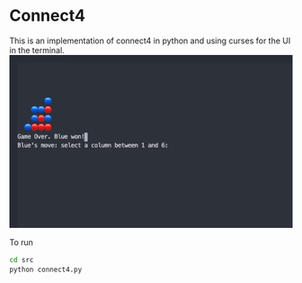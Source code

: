 

# Connect4
This is an implementation of connect4 in python and using curses for the UI in the terminal.
![Connect4 Game in the terminal](/images/connect4.png)


To run
```bash
cd src
python connect4.py
```
